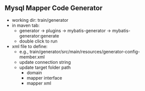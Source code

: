 ## Mysql Mapper Code Generator

- working dir: train/generator
- in maven tab: 
  - generator -> plugins -> mybatis-generator -> mybatis-generator:generate
  - double click to run
- xml file to define:
  - e.g., train/generator/src/main/resources/generator-config-member.xml
  - update connection string
  - update target folder path
    - domain
    - mapper interface
    - mapper xml